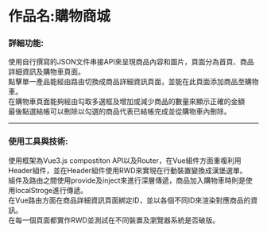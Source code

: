 <h1>作品名:購物商城</h1>
<h3>詳細功能:</h3>
<p>使用自行撰寫的JSON文件串接API來呈現商品內容和圖片，頁面分為首頁、商品詳細資訊及購物車頁面。<br>
點擊單一產品能經由路由切換成商品詳細資訊頁面，並能在此頁面添加商品至購物車。<br>
在購物車頁面能夠經由勾取多選框及增加或減少商品的數量來顯示正確的金額<br>
最後點選結帳可以刪除以勾選的商品代表已結帳完成並從購物車內刪除。
</p>
<hr>
<h3>使用工具與技術:</h3>
<p>使用框架為Vue3.js compostiton API以及Router，在Vue組件方面重複利用Header組件，並在Header組件使用RWD來實現在行動裝置變換成漢堡選單。<br>
組件及路由之間使用provide及inject來進行深層傳遞，商品加入購物車時則是使用localStroge進行傳遞。<br>
在Vue路由方面在商品詳細資訊頁面綁定ID，並以各個不同ID來渲染對應商品的資訊。<br>
在每一個頁面都實作RWD並測試在不同裝置及瀏覽器系統是否破版。</p>
